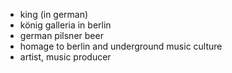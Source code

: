 - king (in german)
- könig galleria in berlin
- german pilsner beer
- homage to berlin and underground music culture
- artist, music producer
